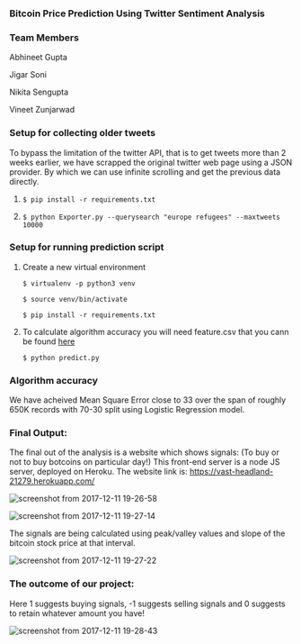 ### Bitcoin Price Prediction Using Twitter Sentiment Analysis

### Team Members
Abhineet Gupta

Jigar Soni

Nikita Sengupta

Vineet Zunjarwad

### Setup for collecting older tweets
To bypass the limitation of the twitter API, that is to get tweets more than 2 weeks earlier, we have scrapped the original twitter web page using a JSON provider. By which we can use infinite scrolling and get the previous data directly.


1. `$ pip install -r requirements.txt`

2. `$ python Exporter.py --querysearch "europe refugees" --maxtweets 10000`

### Setup for running prediction script
1. Create a new virtual environment

    `$ virtualenv -p python3 venv`

    `$ source venv/bin/activate`

    `$ pip install -r requirements.txt`

2. To calculate algorithm accuracy you will need feature.csv that you cann be found [here](https://drive.google.com/open?id=1u3vL5zIk3wHX844ZlHreWMewkCCBRToq)

    `$ python predict.py`

### Algorithm accuracy
We have acheived Mean Square Error close to 33 over the span of roughly 650K records with 70-30 split using Logistic Regression model. 


### Final Output:
The final out of the analysis is a website which shows signals: (To buy or not to buy botcoins on particular day!)
This front-end server is a node JS server, deployed on Heroku.
The website link is: 
https://vast-headland-21279.herokuapp.com/

![screenshot from 2017-12-11 19-26-58](https://user-images.githubusercontent.com/12612087/33866115-b23a3f58-dea9-11e7-9971-be2d22ebecf3.png)

![screenshot from 2017-12-11 19-27-14](https://user-images.githubusercontent.com/12612087/33866123-b5ade9c8-dea9-11e7-94d7-41a77eec8504.png)

The signals are being calculated using peak/valley values and slope of the bitcoin stock price at that interval.

![screenshot from 2017-12-11 19-27-22](https://user-images.githubusercontent.com/12612087/33866128-b7de3ef0-dea9-11e7-97e2-9015e3bb696f.png)

### The outcome of our project:
Here 1 suggests buying signals, -1 suggests selling signals and 0 suggests to retain whatever amount you have!

![screenshot from 2017-12-11 19-28-43](https://user-images.githubusercontent.com/12612087/33866130-b96df864-dea9-11e7-81a4-e0518d1094b5.png)
